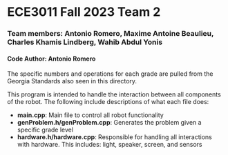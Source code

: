 # ECE3011 Fall 2023 Team 2
### Team members: Antonio Romero, Maxime Antoine Beaulieu, Charles Khamis Lindberg, Wahib Abdul Yonis

#### Code Author: Antonio Romero

The specific numbers and operations for each grade are pulled from the Georgia Standards also seen in this directory.

This program is intended to handle the interaction between all components of the robot. The following include descriptions of what each file does:

- **main.cpp**: Main file to control all robot functionality
- **genProblem.h/genProblem.cpp**: Generates the problem given a specific grade level
- **hardware.h/hardware.cpp**: Responsible for handling all interactions with hardware. This includes: light, speaker, screen, and sensors